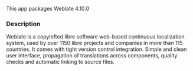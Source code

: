 This app packages Weblate <upstream>4.10.0</upstream>

### Description

Weblate is a copylefted libre software web-based continuous localization system, used by over 1150 libre projects and companies in more than 115 countries.
It comes with tight version control integration.
Simple and clean user interface, propagation of translations across components, quality checks and automatic linking to source files.
